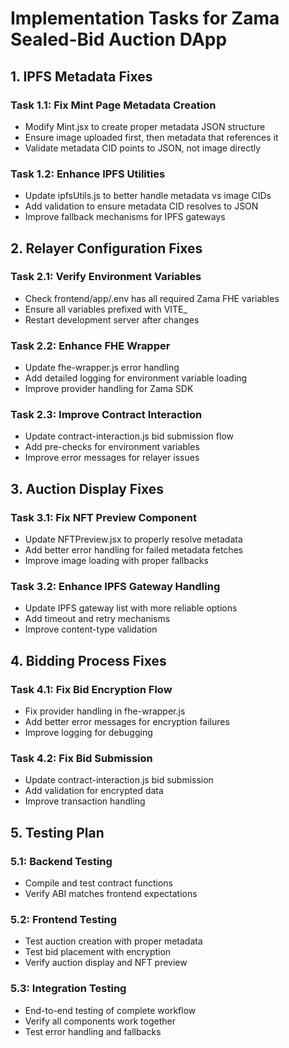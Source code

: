 # Implementation Tasks for Zama Sealed-Bid Auction DApp

## 1. IPFS Metadata Fixes

### Task 1.1: Fix Mint Page Metadata Creation
- Modify Mint.jsx to create proper metadata JSON structure
- Ensure image uploaded first, then metadata that references it
- Validate metadata CID points to JSON, not image directly

### Task 1.2: Enhance IPFS Utilities
- Update ipfsUtils.js to better handle metadata vs image CIDs
- Add validation to ensure metadata CID resolves to JSON
- Improve fallback mechanisms for IPFS gateways

## 2. Relayer Configuration Fixes

### Task 2.1: Verify Environment Variables
- Check frontend/app/.env has all required Zama FHE variables
- Ensure all variables prefixed with VITE_
- Restart development server after changes

### Task 2.2: Enhance FHE Wrapper
- Update fhe-wrapper.js error handling
- Add detailed logging for environment variable loading
- Improve provider handling for Zama SDK

### Task 2.3: Improve Contract Interaction
- Update contract-interaction.js bid submission flow
- Add pre-checks for environment variables
- Improve error messages for relayer issues

## 3. Auction Display Fixes

### Task 3.1: Fix NFT Preview Component
- Update NFTPreview.jsx to properly resolve metadata
- Add better error handling for failed metadata fetches
- Improve image loading with proper fallbacks

### Task 3.2: Enhance IPFS Gateway Handling
- Update IPFS gateway list with more reliable options
- Add timeout and retry mechanisms
- Improve content-type validation

## 4. Bidding Process Fixes

### Task 4.1: Fix Bid Encryption Flow
- Fix provider handling in fhe-wrapper.js
- Add better error messages for encryption failures
- Improve logging for debugging

### Task 4.2: Fix Bid Submission
- Update contract-interaction.js bid submission
- Add validation for encrypted data
- Improve transaction handling

## 5. Testing Plan

### 5.1: Backend Testing
- Compile and test contract functions
- Verify ABI matches frontend expectations

### 5.2: Frontend Testing
- Test auction creation with proper metadata
- Test bid placement with encryption
- Verify auction display and NFT preview

### 5.3: Integration Testing
- End-to-end testing of complete workflow
- Verify all components work together
- Test error handling and fallbacks